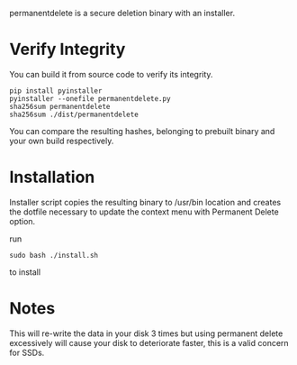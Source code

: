 permanentdelete is a secure deletion binary with an installer.

# Verify Integrity
You can build it from source code to verify its integrity.

```
pip install pyinstaller
pyinstaller --onefile permanentdelete.py
sha256sum permanentdelete
sha256sum ./dist/permanentdelete
```
You can compare the resulting hashes, belonging to prebuilt binary and your own build respectively.

# Installation
Installer script copies the resulting binary to /usr/bin location and creates the dotfile necessary to update the context menu with Permanent Delete option.

run
```
sudo bash ./install.sh
```
to install

# Notes
This will re-write the data in your disk 3 times but using permanent delete excessively will cause your disk to deteriorate faster, this is a valid concern for SSDs.
